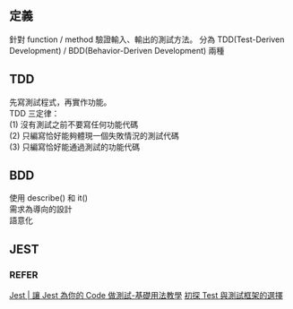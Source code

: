 ## 定義
針對 function / method 驗證輸入、輸出的測試方法。
分為 TDD(Test-Deriven Development) / BDD(Behavior-Deriven Development) 兩種

## TDD
先寫測試程式，再實作功能。  
TDD 三定律：  
(1) 沒有測試之前不要寫任何功能代碼  
(2) 只編寫恰好能夠體現一個失敗情況的測試代碼  
(3) 只編寫恰好能通過測試的功能代碼

## BDD
使用 describe() 和 it()  
需求為導向的設計  
語意化

## JEST


### REFER
[Jest | 讓 Jest 為你的 Code 做測試-基礎用法教學](https://medium.com/enjoy-life-enjoy-coding/讓-jest-為你的-code-做單元測試-基礎用法教學-d898f11d9a23)
[初探 Test 與測試框架的選擇](https://medium.com/@envive.tw/前言-暴走gandhi-不知道大家有沒有玩過一款遊戲叫做-civilization-文明帝國-441891b116d7)
